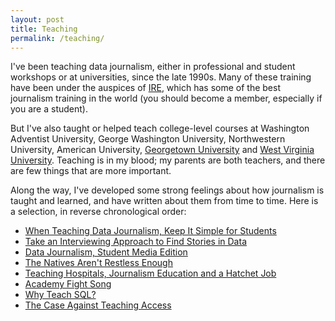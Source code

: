 ```yaml
---
layout: post
title: Teaching
permalink: /teaching/
---
```


I've been teaching data journalism, either in professional and student workshops or at universities, since the late 1990s. Many of these training have been under the auspices of [IRE](http://www.ire.org/), which has some of the best journalism training in the world (you should become a member, especially if you are a student).

But I've also taught or helped teach college-level courses at Washington Adventist University, George Washington University, Northwestern University, American University, [Georgetown University](http://dwillis.github.io/data-reporting/) and [West Virginia University](http://dwillis.github.io/wv_elections/). Teaching is in my blood; my parents are both teachers, and there are few things that are more important.

Along the way, I've developed some strong feelings about how journalism is taught and learned, and have written about them from time to time. Here is a selection, in reverse chronological order:

* [When Teaching Data Journalism, Keep It Simple for Students](http://www.pbs.org/mediashift/2015/01/when-teaching-data-journalism-keep-it-simple-for-students/)
* [Take an Interviewing Approach to Find Stories in Data](http://www.pbs.org/mediashift/2014/07/take-an-interviewing-approach-to-find-stories-in-data/)
* [Data Journalism, Student Media Edition](http://thescoop.org/archives/2013/10/09/data-journalism-student-media-edition/)
* [The Natives Aren't Restless Enough](http://thescoop.org/archives/2013/10/01/the-natives-arent-restless-enough/)
* [Teaching Hospitals, Journalism Education and a Hatchet Job](http://thescoop.org/archives/2013/08/22/teaching-hospitals-journalism-education-and-a-hatchet-job/)
* [Academy Fight Song](http://thescoop.org/archives/2013/04/28/academy-fight-song/)
* [Why Teach SQL?](http://thescoop.org/archives/2011/07/27/why-teach-sql/)
* [The Case Against Teaching Access](http://thescoop.org/archives/2009/06/02/the-case-against-teaching-access/)
